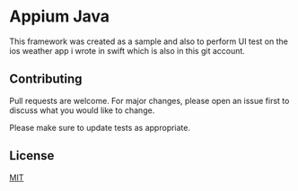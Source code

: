# Appium Java 

This framework was created as a sample and also to perform UI test on the ios weather app i 
wrote in swift which is also in this git account. 

## Contributing
Pull requests are welcome. For major changes, please open an issue first to discuss what you would like to change.

Please make sure to update tests as appropriate.

## License
[MIT](https://choosealicense.com/licenses/mit/)
